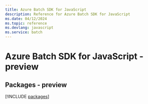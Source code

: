 ```yaml
---
title: Azure Batch SDK for JavaScript
description: Reference for Azure Batch SDK for JavaScript
ms.date: 04/12/2024
ms.topic: reference
ms.devlang: javascript
ms.service: batch
---
```

# Azure Batch SDK for JavaScript - preview
## Packages - preview
[!INCLUDE [packages](batch-index.md)]